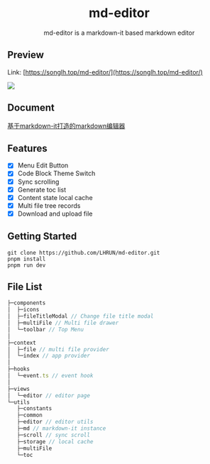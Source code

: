 <h1 align="center">md-editor</h1>
<div align="center">

  md-editor is a markdown-it based markdown editor

</div>

## Preview

Link: [https://songlh.top/md-editor/](https://songlh.top/md-editor/)

![](https://s1.ax1x.com/2023/02/14/pST4lJP.png)
<!-- <div align="left">
   <img src="https://s1.ax1x.com/2023/02/07/pS2MWff.png"  height=340>
   <img src="https://s1.ax1x.com/2023/02/07/pS2MRtP.png" height=340>
</div> -->

## Document

[基于markdown-it打造的markdown编辑器](https://songlh.top/2022/10/12/%E5%9F%BA%E4%BA%8Emarkdown-it%E6%89%93%E9%80%A0%E7%9A%84markdown%E7%BC%96%E8%BE%91%E5%99%A8/)

## Features
- [x] Menu Edit Button
- [x] Code Block Theme Switch
- [x] Sync scrolling
- [x] Generate toc list
- [x] Content state local cache
- [x] Multi file tree records
- [x] Download and upload file

## Getting Started
```
git clone https://github.com/LHRUN/md-editor.git
pnpm install
pnpm run dev
```

## File List
```js
├─components        
│  ├─icons
│  ├─fileTitleModal // Change file title modal
│  ├─multiFile // Multi file drawer
│  └─toolbar // Top Menu
│
├─context        
│  ├─file // multi file provider
│  └─index // app provider
│
├─hooks
│  └─event.ts // event hook
│
├─views
│  └─editor // editor page
└─utils
   ├─constants
   ├─common
   ├─editor // editor utils
   ├─md // markdown-it instance
   ├─scroll // sync scroll
   ├─storage // local cache
   ├─multiFile
   └─toc
```
